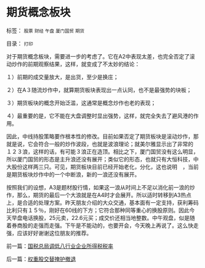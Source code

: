 # 期货概念板块

标签： `股票` `财经` `午盘` `厦门国贸` `期货` 

目录： `打印`

对于期货概念板块，需要进一步的考虑了。它在A2中表现太差，也完全否定了滚动炒作的前期观察结果，这样，就变成了不太妙的结论：

１）前期的成交量放大，是出货，至少是换庄；

２）在A３随流炒作中，就算期货板块表现出一点认同，也不是最强势的块板；

３）期货板块的概念开始泛滥，这通常是概念炒作也老的表现；

４）最重要的是，它不能在大盘调整时显出强势，这样，就完全失去了避风港的作用。



因此，中线持股策略要作根本性的修改。目前如果否定了期货板块是滚动炒作，那就是说，它会符合一般的炒作波段，也就是波浪理论；就美尔雅显示出了非常的
１２３浪，这样的话，有可能３浪正在造顶。相比之下，厦门国贸没有这么明显，所以厦门国贸的形态是主升浪还没有展开；类似它的形态，也就只有大恒科技，中
大股份这样两三只。可见，期货板块目前已经开始老化，分化，这也说明　，当前是期货板块炒作中的一个中断浪，新的一浪还没有展开。



按照我们的设想，A3是题材股行情，如果这一浪从时间上不足以消化前一浪的炒作，那么，期货的最后一个大浪就是在A4时才会展开。所以适时转移到A3热点上，是合适的处理方案。昨天朋友介绍的大众交通，基本面有一定支持，获利筹码比利只有１５％，刚好在60线的下方；它符合那种同等重心的换股原则。因此今天早盘电话换股，25元卖，22.6元买；成交价还相当地整数。中午观盘，似是随着券商股的走强而走强。下午是不能动的，也要开会，今天晚上再说了。这么快走强，应该好好谢谢这位朋友的推荐。









前一篇：[国税总局调低八行业企业所得税税率](../../../2007/9/18/国税总局调低八行业企业所得税税率.md)

后一篇：[权重股交替掩护撤退](../../../2007/9/18/权重股交替掩护撤退.md)